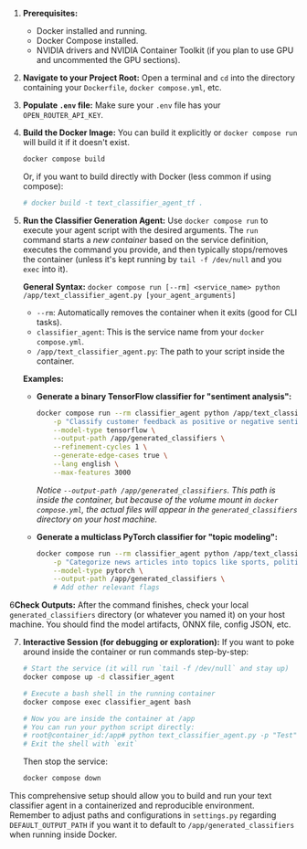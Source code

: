 1.  **Prerequisites:**
    *   Docker installed and running.
    *   Docker Compose installed.
    *   NVIDIA drivers and NVIDIA Container Toolkit (if you plan to use GPU and uncommented the GPU sections).

2.  **Navigate to your Project Root:**
    Open a terminal and `cd` into the directory containing your `Dockerfile`, `docker compose.yml`, etc.

3.  **Populate `.env` file:**
    Make sure your `.env` file has your `OPEN_ROUTER_API_KEY`.

4.  **Build the Docker Image:**
    You can build it explicitly or `docker compose run` will build it if it doesn't exist.
    ```bash
    docker compose build
    ```
    Or, if you want to build directly with Docker (less common if using compose):
    ```bash
    # docker build -t text_classifier_agent_tf .
    ```

5.  **Run the Classifier Generation Agent:**
    Use `docker compose run` to execute your agent script with the desired arguments. The `run` command starts a *new container* based on the service definition, executes the command you provide, and then typically stops/removes the container (unless it's kept running by `tail -f /dev/null` and you `exec` into it).

    **General Syntax:**
    `docker compose run [--rm] <service_name> python /app/text_classifier_agent.py [your_agent_arguments]`

    *   `--rm`: Automatically removes the container when it exits (good for CLI tasks).
    *   `classifier_agent`: This is the service name from your `docker compose.yml`.
    *   `/app/text_classifier_agent.py`: The path to your script inside the container.

    **Examples:**

    *   **Generate a binary TensorFlow classifier for "sentiment analysis":**
        ```bash
        docker compose run --rm classifier_agent python /app/text_classifier_agent.py \
            -p "Classify customer feedback as positive or negative sentiment" \
            --model-type tensorflow \
            --output-path /app/generated_classifiers \
            --refinement-cycles 1 \
            --generate-edge-cases true \
            --lang english \
            --max-features 3000
        ```
        *Notice `--output-path /app/generated_classifiers`. This path is *inside the container*, but because of the volume mount in `docker compose.yml`, the actual files will appear in the `generated_classifiers` directory on your host machine.*

    *   **Generate a multiclass PyTorch classifier for "topic modeling":**
        ```bash
        docker compose run --rm classifier_agent python /app/text_classifier_agent.py \
            -p "Categorize news articles into topics like sports, politics, or technology" \
            --model-type pytorch \
            --output-path /app/generated_classifiers \
            # Add other relevant flags
        ```

6**Check Outputs:**
    After the command finishes, check your local `generated_classifiers` directory (or whatever you named it) on your host machine. You should find the model artifacts, ONNX file, config JSON, etc.

7.  **Interactive Session (for debugging or exploration):**
    If you want to poke around inside the container or run commands step-by-step:
    ```bash
    # Start the service (it will run `tail -f /dev/null` and stay up)
    docker compose up -d classifier_agent

    # Execute a bash shell in the running container
    docker compose exec classifier_agent bash

    # Now you are inside the container at /app
    # You can run your python script directly:
    # root@container_id:/app# python text_classifier_agent.py -p "Test" ...
    # Exit the shell with `exit`
    ```
    Then stop the service:
    ```bash
    docker compose down
    ```

This comprehensive setup should allow you to build and run your text classifier agent in a containerized and reproducible environment. Remember to adjust paths and configurations in `settings.py` regarding `DEFAULT_OUTPUT_PATH` if you want it to default to `/app/generated_classifiers` when running inside Docker.
